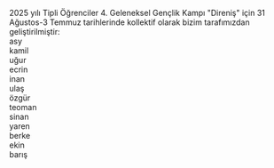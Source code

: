 2025 yılı Tipli Öğrenciler 4. Geleneksel Gençlik Kampı "Direniş" için 31 Ağustos-3 Temmuz tarihlerinde kollektif olarak bizim tarafımızdan geliştirilmiştir:<br>
asy<br>
kamil<br>
uğur<br>
ecrin<br>
inan<br>
ulaş<br>
özgür<br>
teoman<br>
sinan<br>
yaren<br>
berke<br>
ekin<br>
barış<br>
